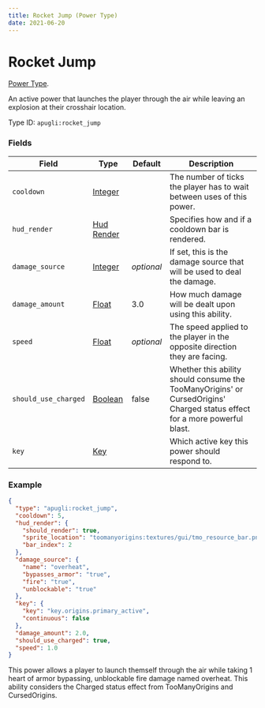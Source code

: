 ```yaml
---
title: Rocket Jump (Power Type)
date: 2021-06-20
---
```


# Rocket Jump

[Power Type](../power_types.md).

An active power that launches the player through the air while leaving an explosion at their crosshair location.

Type ID: `apugli:rocket_jump`

### Fields

Field  | Type | Default | Description
-------|------|---------|-------------
`cooldown` | [Integer](https://origins.readthedocs.io/en/latest/data_types/integer/) |  | The number of ticks the player has to wait between uses of this power.
`hud_render` | [Hud Render](https://origins.readthedocs.io/en/latest/data_types/hud_render/) |  | Specifies how and if a cooldown bar is rendered.
`damage_source` | [Integer](https://origins.readthedocs.io/en/latest/data_types/integer/) | *optional* | If set, this is the damage source that will be used to deal the damage.
`damage_amount` | [Float](https://origins.readthedocs.io/en/latest/data_types/float/) | 3.0 | How much damage will be dealt upon using this ability.
`speed` | [Float](https://origins.readthedocs.io/en/latest/data_types/float/) | *optional* | The speed applied to the player in the opposite direction they are facing.
`should_use_charged` | [Boolean](https://origins.readthedocs.io/en/latest/data_types/boolean/) | false | Whether this ability should consume the TooManyOrigins' or CursedOrigins' Charged status effect for a more powerful blast.
`key` | [Key](https://origins.readthedocs.io/en/latest/data_types/key/) | | Which active key this power should respond to.


### Example
```json
{
  "type": "apugli:rocket_jump",
  "cooldown": 5,
  "hud_render": {
    "should_render": true,
    "sprite_location": "toomanyorigins:textures/gui/tmo_resource_bar.png",
    "bar_index": 2
  },
  "damage_source": {
    "name": "overheat",
    "bypasses_armor": "true",
    "fire": "true",
    "unblockable": "true"
  },
  "key": {
    "key": "key.origins.primary_active",
    "continuous": false
  },
  "damage_amount": 2.0,
  "should_use_charged": true,
  "speed": 1.0
}
```
This power allows a player to launch themself through the air while taking 1 heart of armor bypassing, unblockable fire damage named overheat. This ability considers the Charged status effect from TooManyOrigins and CursedOrigins.